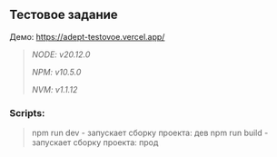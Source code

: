 ## Тестовое задание
Демо: https://adept-testovoe.vercel.app/

> *NODE: v20.12.0*
>
> *NPM: v10.5.0*
>
> *NVM: v1.1.12*

### Scripts:
> npm run dev - запускает сборку проекта: дев
> npm run build - запускает сборку проекта: прод
